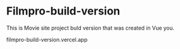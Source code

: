 # Filmpro-build-version
This is Movie site project buld version that was created in Vue you.

filmpro-build-version.vercel.app
